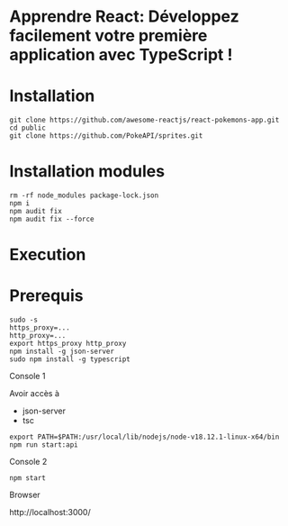 # Apprendre React: Développez facilement votre première application avec TypeScript !

# Installation

```
git clone https://github.com/awesome-reactjs/react-pokemons-app.git
cd public
git clone https://github.com/PokeAPI/sprites.git
```

# Installation modules
```
rm -rf node_modules package-lock.json
npm i
npm audit fix
npm audit fix --force
```
# Execution

# Prerequis
```
sudo -s
https_proxy=...
http_proxy=...
export https_proxy http_proxy
npm install -g json-server
sudo npm install -g typescript
```

Console 1

Avoir accès à 
- json-server 
- tsc

```
export PATH=$PATH:/usr/local/lib/nodejs/node-v18.12.1-linux-x64/bin
npm run start:api
```

Console 2
```
npm start
```

Browser

http://localhost:3000/
